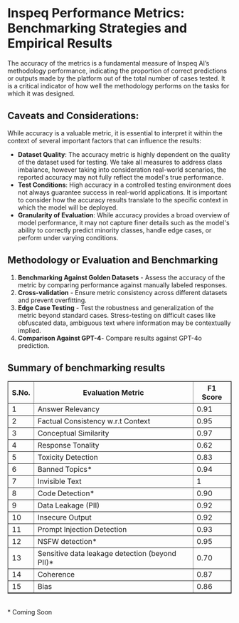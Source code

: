 # Inspeq Performance Metrics: Benchmarking Strategies and Empirical Results
The accuracy of the metrics is a fundamental measure of Inspeq AI’s methodology performance, indicating the proportion of correct predictions or outputs made by the platform out of the total number of cases tested. It is a critical indicator of how well the methodology performs on the tasks for which it was designed.</br>
## Caveats and Considerations:
While accuracy is a valuable metric, it is essential to interpret it within the context of several important factors that can influence the results:

* <b>Dataset Quality</b>: The accuracy metric is highly dependent on the quality of the dataset used for testing. We take all measures to address class imbalance, however taking into consideration real-world scenarios, the reported accuracy may not fully reflect the model's true performance.<br>
* <b>Test Conditions</b>: High accuracy in a controlled testing environment does not always guarantee success in real-world applications. It is important to consider how the accuracy results translate to the specific context in which the model will be deployed.
* <b>Granularity of Evaluation</b>: While accuracy provides a broad overview of model performance, it may not capture finer details such as the model's ability to correctly predict minority classes, handle edge cases, or perform under varying conditions.



## Methodology or Evaluation and Benchmarking

1. <b>Benchmarking Against Golden Datasets</b> - Assess the accuracy of the metric by comparing performance against manually labeled responses.
2. <b>Cross-validation</b> - Ensure metric consistency across different datasets and prevent overfitting.
3. <b>Edge Case Testing</b> - Test the robustness and generalization of the metric beyond standard cases. Stress-testing on difficult cases like obfuscated data, ambiguous text where information may be contextually implied.
4. <b>Comparison Against GPT-4</b>- Compare results against GPT-4o prediction.


## Summary of benchmarking results

<table border="1" cellpadding="5" cellspacing="0">
    <thead>
        <tr>
            <th>S.No.</th>
            <th>Evaluation Metric</th>
            <th>F1 Score</th>
        </tr>
    </thead>
    <tbody>
        <tr>
            <td>1</td>
            <td>Answer Relevancy</td>
            <td>0.91</td>
        </tr>
        <tr>
            <td>2</td>
            <td>Factual Consistency w.r.t Context</td>
            <td>0.95</td>
        </tr>
        <tr>
            <td>3</td>
            <td>Conceptual Similarity</td>
            <td>0.97</td>
        </tr>
        <tr>
            <td>4</td>
            <td>Response Tonality</td>
            <td>0.62</td>
        </tr>
        <tr>
            <td>5</td>
            <td>Toxicity Detection</td>
            <td>0.83</td>
        </tr>
        <tr>
            <td>6</td>
            <td>Banned Topics*</td>
            <td>0.94</td>
        </tr>
        <tr>
            <td>7</td>
            <td>Invisible Text</td>
            <td>1</td>
        </tr>
        <tr>
            <td>8</td>
            <td>Code Detection*</td>
            <td>0.90</td>
        </tr>
        <tr>
            <td>9</td>
            <td>Data Leakage (PII)</td>
            <td>0.92</td>
        </tr>
        <tr>
            <td>10</td>
            <td>Insecure Output</td>
            <td>0.92</td>
        </tr>
        <tr>
            <td>11</td>
            <td>Prompt Injection Detection</td>
            <td>0.93</td>
        </tr>
        <tr>
            <td>12</td>
            <td>NSFW detection*</td>
            <td>0.95</td>
        </tr>
        <tr>
            <td>13</td>
            <td>Sensitive data leakage detection (beyond PII)*</td>
            <td>0.70</td>
        </tr>
        <tr>
            <td>14</td>
            <td>Coherence</td>
            <td>0.87</td>
        </tr>
        <tr>
            <td>15</td>
            <td>Bias</td>
            <td>0.86</td>
        </tr>
    </tbody>
</table>
</br>
*  Coming Soon